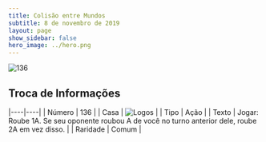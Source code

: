 ```yaml
---
title: Colisão entre Mundos
subtitle: 8 de novembro de 2019
layout: page
show_sidebar: false
hero_image: ../hero.png
---
```


![136](https://cdn.keyforgegame.com/media/card_front/pt/452_136_3M24FWQR33FW_pt.png)

## Troca de Informações

|----|----|
| Número | 136 |
| Casa | ![Logos](https://archonarcana.com/images/thumb/c/ce/Logos.png/22px-Logos.png "Logos") |
| Tipo | Ação |
| Texto | Jogar: Roube 1A. Se seu oponente roubou A de você no turno anterior dele, roube 2A em vez disso. |
| Raridade | Comum |
